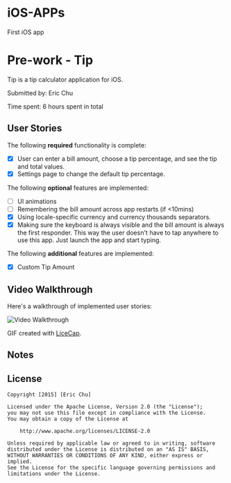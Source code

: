 # iOS-APPs
First iOS app
# Pre-work - Tip

Tip is a tip calculator application for iOS.

Submitted by: Eric Chu

Time spent: 6 hours spent in total

## User Stories

The following **required** functionality is complete:

* [x] User can enter a bill amount, choose a tip percentage, and see the tip and total values.
* [x] Settings page to change the default tip percentage.

The following **optional** features are implemented:
* [ ] UI animations
* [ ] Remembering the bill amount across app restarts (if <10mins)
* [x] Using locale-specific currency and currency thousands separators.
* [x] Making sure the keyboard is always visible and the bill amount is always the first responder. This way the user doesn't have to tap anywhere to use this app. Just launch the app and start typing.

The following **additional** features are implemented:

- [x] Custom Tip Amount

## Video Walkthrough 

Here's a walkthrough of implemented user stories:

<img src='http://i.imgur.com/w9fRxDH.gifv' title='Video Walkthrough' width='' alt='Video Walkthrough' />

GIF created with [LiceCap](http://www.cockos.com/licecap/).

## Notes



## License

    Copyright [2015] [Eric Chu]

    Licensed under the Apache License, Version 2.0 (the "License");
    you may not use this file except in compliance with the License.
    You may obtain a copy of the License at

        http://www.apache.org/licenses/LICENSE-2.0

    Unless required by applicable law or agreed to in writing, software
    distributed under the License is distributed on an "AS IS" BASIS,
    WITHOUT WARRANTIES OR CONDITIONS OF ANY KIND, either express or implied.
    See the License for the specific language governing permissions and
    limitations under the License.
